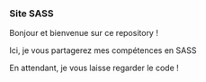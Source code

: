 ### Site SASS

Bonjour et bienvenue sur ce repository ! 

Ici, je vous partagerez mes compétences en SASS

En attendant, je vous laisse regarder le code !